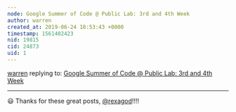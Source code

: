 ```yaml
---
node: Google Summer of Code @ Public Lab: 3rd and 4th Week
author: warren
created_at: 2019-06-24 18:53:43 +0000
timestamp: 1561402423
nid: 19815
cid: 24873
uid: 1
---
```




[warren](../profile/warren) replying to: [Google Summer of Code @ Public Lab: 3rd and 4th Week](../notes/rexagod/06-22-2019/google-summer-of-code-public-lab-3rd-and-4th-week)

----
😃 Thanks for these great posts, [@rexagod](/profile/rexagod)!!!!